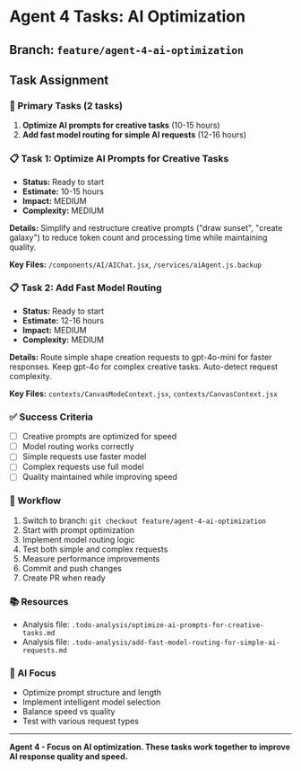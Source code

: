 # Agent 4 Tasks: AI Optimization

## Branch: `feature/agent-4-ai-optimization`

## Task Assignment

### 🎯 Primary Tasks (2 tasks)
1. **Optimize AI prompts for creative tasks** (10-15 hours)
2. **Add fast model routing for simple AI requests** (12-16 hours)

### 📋 Task 1: Optimize AI Prompts for Creative Tasks
- **Status:** Ready to start
- **Estimate:** 10-15 hours
- **Impact:** MEDIUM
- **Complexity:** MEDIUM

**Details:** Simplify and restructure creative prompts ("draw sunset", "create galaxy") to reduce token count and processing time while maintaining quality.

**Key Files:** `/components/AI/AIChat.jsx`, `/services/aiAgent.js.backup`

### 📋 Task 2: Add Fast Model Routing
- **Status:** Ready to start
- **Estimate:** 12-16 hours
- **Impact:** MEDIUM
- **Complexity:** MEDIUM

**Details:** Route simple shape creation requests to gpt-4o-mini for faster responses. Keep gpt-4o for complex creative tasks. Auto-detect request complexity.

**Key Files:** `contexts/CanvasModeContext.jsx`, `contexts/CanvasContext.jsx`

### ✅ Success Criteria
- [ ] Creative prompts are optimized for speed
- [ ] Model routing works correctly
- [ ] Simple requests use faster model
- [ ] Complex requests use full model
- [ ] Quality maintained while improving speed

### 🔄 Workflow
1. Switch to branch: `git checkout feature/agent-4-ai-optimization`
2. Start with prompt optimization
3. Implement model routing logic
4. Test both simple and complex requests
5. Measure performance improvements
6. Commit and push changes
7. Create PR when ready

### 📚 Resources
- Analysis file: `.todo-analysis/optimize-ai-prompts-for-creative-tasks.md`
- Analysis file: `.todo-analysis/add-fast-model-routing-for-simple-ai-requests.md`

### 🎯 AI Focus
- Optimize prompt structure and length
- Implement intelligent model selection
- Balance speed vs quality
- Test with various request types

---
**Agent 4 - Focus on AI optimization. These tasks work together to improve AI response quality and speed.**